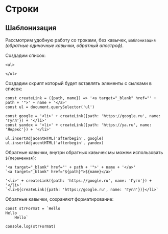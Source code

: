 # Строки
## Шаблонизация
Рассмотрим удобную работу со троками, без кавычек, `шаблонизация` *(обратные одиночные кавычки, обратный апостроф)*.

Создадим список:

    <ul>
        
    </ul>

Создадим скрипт который будет вставлять элементы с сылками в список:

    const createLink = ({path, name}) => '<a target="_blank" href="' + path + '">' + name + '</a>'
    const ul = document.querySelector('ul')

    const google = '<li>' + createLink({path: 'https://google.ru', name: 'Гугл'}) + '</li>'
    const yandex = '<li>' + createLink({path: 'https://ya.ru', name: 'Яндекс'}) + '</li>'

    ul.insertAdjacentHTML('afterbegin', google)
    ul.insertAdjacentHTML('afterbegin', yandex)

Обратные кавычки, внутри обратных кавычек мы можем использовать `${переменная}`:

    '<a target="_blank" href="' + path + '">' + name + '</a>'
    `<a target="_blank" href="${path}">${name}</a>`
    
    '<li>' + createLink({path: 'https://google.ru', name: 'Гугл'}) + '</li>'
    `<li>${createLink({path: 'https://google.ru', name: 'Гугл'})}</li>`

Обратные кавычки, сохраняют форматирование:

    const strFormat = `Hello
    Hello
        Hello`

    console.log(strFormat)
